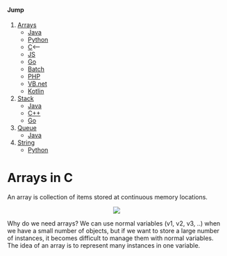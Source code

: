 #### Jump
1. [Arrays](https://github.com/kaweendras/Data-Structures/tree/master/Arrays)
    - [Java](https://github.com/kaweendras/Data-Structures/tree/master/Arrays/Java)
    - [Python](https://github.com/kaweendras/Data-Structures/tree/master/Arrays/Python)
    - [C](https://github.com/kaweendras/Data-Structures/tree/master/Arrays/C)<--
    - [JS](https://github.com/kaweendras/Data-Structures/tree/master/Arrays/JavaScript)
    - [Go](https://github.com/kaweendras/Data-Structures/tree/master/Arrays/Go)
    - [Batch](https://github.com/kaweendras/Data-Structures/tree/master/Arrays/Bat)
    - [PHP](https://github.com/kaweendras/Data-Structures/tree/master/Arrays/PHP)
    - [VB.net](https://github.com/kaweendras/Data-Structures/tree/master/Arrays/VB.net)
    - [Kotlin](https://github.com/kaweendras/Data-Structures/tree/master/Arrays/Kotlin)
2. [Stack](https://github.com/kaweendras/Data-Structures/tree/master/Stack) 
    - [Java](https://github.com/kaweendras/Data-Structures/tree/master/Stack/Java) 
    - [C++](https://github.com/kaweendras/Data-Structures/tree/master/Stack/C++) 
    - [Go](https://github.com/kaweendras/Data-Structures/tree/master/Stack/Go)
3. [Queue](https://github.com/kaweendras/Data-Structures/tree/master/Queue) 
    - [Java](https://github.com/kaweendras/Data-Structures/tree/master/Queue/Java)
4. [String](https://github.com/kaweendras/Data-Structures/tree/master/String) 
    - [Python](https://github.com/kaweendras/Data-Structures/tree/master/String/Python)
    
# Arrays in C
An array is collection of items stored at continuous memory locations.

<p align="center">
  <img  src="https://media.geeksforgeeks.org/wp-content/cdn-uploads/gq/2015/05/Arrays.png">
</p>

Why do we need arrays?
We can use normal variables (v1, v2, v3, ..) when we have a small number of objects, but if we want to store a large number of instances, it becomes difficult to manage them with normal variables. The idea of an array is to represent many instances in one variable.
